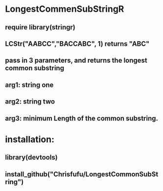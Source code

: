 # LongestCommenSubStringR   

## require library(stringr)  
## LCStr("AABCC","BACCABC", 1) returns "ABC"  
## pass in 3 parameters, and returns the longest common substring  
## arg1: string one  
## arg2: string two  
## arg3: minimum Length of the common substring.

# installation:
## library(devtools)
## install_github("Chrisfufu/LongestCommonSubString")
